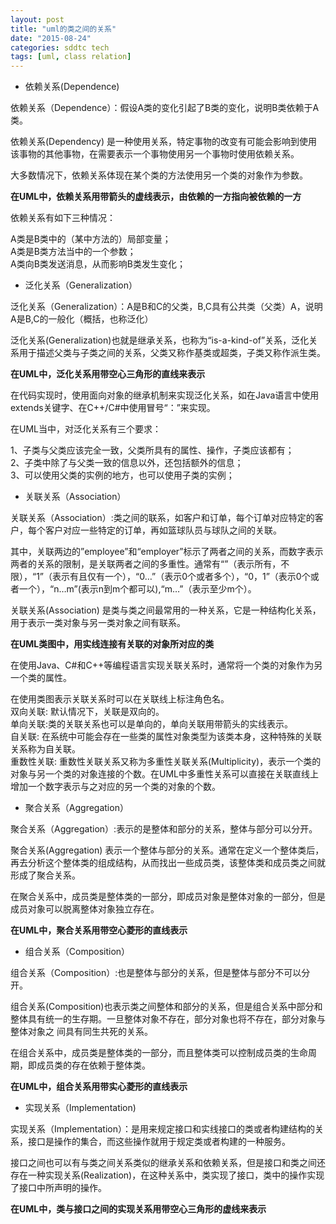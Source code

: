 ```yaml
---
layout: post
title: "uml的类之间的关系"
date: "2015-08-24"
categories: sddtc tech
tags: [uml, class relation]
---
```


* 依赖关系(Dependence)  

依赖关系（Dependence）：假设A类的变化引起了B类的变化，说明B类依赖于A类。  

依赖关系(Dependency) 是一种使用关系，特定事物的改变有可能会影响到使用该事物的其他事物，在需要表示一个事物使用另一个事物时使用依赖关系。  

大多数情况下，依赖关系体现在某个类的方法使用另一个类的对象作为参数。

**在UML中，依赖关系用带箭头的虚线表示，由依赖的一方指向被依赖的一方**


依赖关系有如下三种情况： 
 
A类是B类中的（某中方法的）局部变量；  
A类是B类方法当中的一个参数；  
A类向B类发送消息，从而影响B类发生变化；  

* 泛化关系（Generalization）  

泛化关系（Generalization）：A是B和C的父类，B,C具有公共类（父类）A，说明A是B,C的一般化（概括，也称泛化）  

泛化关系(Generalization)也就是继承关系，也称为“is-a-kind-of”关系，泛化关系用于描述父类与子类之间的关系，父类又称作基类或超类，子类又称作派生类。  

**在UML中，泛化关系用带空心三角形的直线来表示**  

在代码实现时，使用面向对象的继承机制来实现泛化关系，如在Java语言中使用extends关键字、在C++/C#中使用冒号“：”来实现。

在UML当中，对泛化关系有三个要求：

1、子类与父类应该完全一致，父类所具有的属性、操作，子类应该都有；  
2、子类中除了与父类一致的信息以外，还包括额外的信息；  
3、可以使用父类的实例的地方，也可以使用子类的实例；  

* 关联关系（Association）  

关联关系（Association）:类之间的联系，如客户和订单，每个订单对应特定的客户，每个客户对应一些特定的订单，再如篮球队员与球队之间的关联。  

其中，关联两边的”employee”和“employer”标示了两者之间的关系，而数字表示两者的关系的限制，是关联两者之间的多重性。通常有“”（表示所有，不限），“1”（表示有且仅有一个），“0…”（表示0个或者多个），“0，1”（表示0个或者一个），“n…m”(表示n到m个都可以),“m…”（表示至少m个）。  

关联关系(Association) 是类与类之间最常用的一种关系，它是一种结构化关系，用于表示一类对象与另一类对象之间有联系。  

**在UML类图中，用实线连接有关联的对象所对应的类**  

在使用Java、C#和C++等编程语言实现关联关系时，通常将一个类的对象作为另一个类的属性。

在使用类图表示关联关系时可以在关联线上标注角色名。  
双向关联: 默认情况下，关联是双向的。  
单向关联:类的关联关系也可以是单向的，单向关联用带箭头的实线表示。  
自关联: 在系统中可能会存在一些类的属性对象类型为该类本身，这种特殊的关联关系称为自关联。  
重数性关联: 重数性关联关系又称为多重性关联关系(Multiplicity)，表示一个类的对象与另一个类的对象连接的个数。在UML中多重性关系可以直接在关联直线上增加一个数字表示与之对应的另一个类的对象的个数。  

* 聚合关系（Aggregation）  

聚合关系（Aggregation）:表示的是整体和部分的关系，整体与部分可以分开。  

聚合关系(Aggregation) 表示一个整体与部分的关系。通常在定义一个整体类后，再去分析这个整体类的组成结构，从而找出一些成员类，该整体类和成员类之间就形成了聚合关系。

在聚合关系中，成员类是整体类的一部分，即成员对象是整体对象的一部分，但是成员对象可以脱离整体对象独立存在。  

**在UML中，聚合关系用带空心菱形的直线表示**  

* 组合关系（Composition）  

组合关系（Composition）:也是整体与部分的关系，但是整体与部分不可以分开。  

组合关系(Composition)也表示类之间整体和部分的关系，但是组合关系中部分和整体具有统一的生存期。一旦整体对象不存在，部分对象也将不存在，部分对象与整体对象之 间具有同生共死的关系。

在组合关系中，成员类是整体类的一部分，而且整体类可以控制成员类的生命周期，即成员类的存在依赖于整体类。  

**在UML中，组合关系用带实心菱形的直线表示**  

* 实现关系（Implementation)  

实现关系（Implementation）：是用来规定接口和实线接口的类或者构建结构的关系，接口是操作的集合，而这些操作就用于规定类或者构建的一种服务。  

接口之间也可以有与类之间关系类似的继承关系和依赖关系，但是接口和类之间还存在一种实现关系(Realization)，在这种关系中，类实现了接口，类中的操作实现了接口中所声明的操作。  

**在UML中，类与接口之间的实现关系用带空心三角形的虚线来表示**










